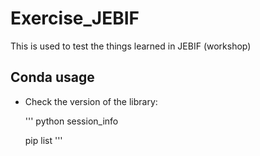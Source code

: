 # Exercise_JEBIF
This is used to test the things learned in JEBIF (workshop)

## Conda usage 
- Check the version of the library:
  
  '''
  python session_info
  
  pip list
  '''
  

